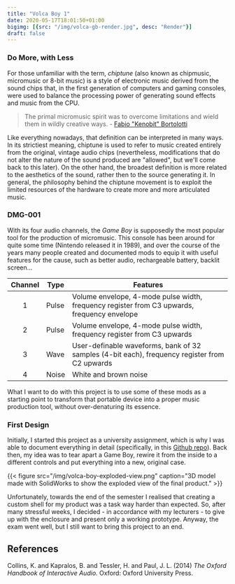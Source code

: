 ```yaml
---
title: "Volca Boy 1"
date: 2020-05-17T18:01:50+01:00
bigimg: [{src: "/img/volca-gb-render.jpg", desc: "Render"}]
draft: false
---
```

### Do More, with Less 

For those unfamiliar with the term, *chiptune* (also known as chipmusic, micromusic or 8-bit music) is a style of electronic music derived from the sound chips that, in the first generation of computers and gaming consoles, were used to balance the processing power of generating sound effects and music from the CPU. 

>The primal micromusic spirit was to overcome limitations and wield them in wildly creative ways. - [Fabio "Kenobit" Bortolotti][1]

Like everything nowadays, that definition can be interpreted in many ways. In its strictiest meaning, chiptune is used to refer to music created entirely from the original, vintage audio chips (nevertheless, modifications that do not alter the nature of the sound produced are "allowed", but we'll come back to this later). On the other hand, the broadest definition is more related to the aesthetics of the sound, rather then to the source generating it. In general, the philosophy behind the chiptune movement is to exploit the limited resources of the hardware to create more and more articulated music. 


### DMG-001

With its four audio channels, the *Game Boy* is supposedly the most popular tool for the production of micromusic. This console has been around for quite some time (Nintendo released it in 1989), and over the course of the years many people created and documented mods to equip it with useful features for the cause, such as better audio, rechargeable battery, backlit screen... 

| Channel | Type  | Features                                                                                                  |
|:-------:|-------|-----------------------------------------------------------------------------------------------------------|
|    1    | Pulse | Volume envelope, 4-mode pulse width, frequency register from C3 upwards, frequency envelope               |
|    2    | Pulse | Volume envelope, 4-mode pulse width, frequency register from C3 upwards                                   |
|    3    | Wave  | User-definable waveforms, bank of 32 samples (4-bit each), frequency register from C2 upwards             |
|    4    | Noise | White and brown noise                                                                                     |

What I want to do with this project is to use some of these mods as a starting point to transform that portable device into a proper music production tool, without over-denaturing its essence. 


### First Design

Initially, I started this project as a university assignment, which is why I was able to document everything in detail (specifically, in this [Github repo][2]). Back then, my idea was to tear apart a Game Boy, rewire it from the inside to a different controls and put everything into a new, original case.  

{{< figure src="/img/volca-boy-exploded-view.png" caption="3D model made with SolidWorks to show the exploded view of the final product." >}}

Unfortunately, towards the end of the semester I realised that creating a custom shell for my product was a task way harder than expected. So, after many stressful weeks, I decided - in accordance with my lecturers - to give up with the enclosure and present only a working prototype. Anyway, the exam went well, but I still want to bring this project to an end.


## References

Collins, K. and Kapralos, B. and Tessler, H. and Paul, J. L. (2014) *The Oxford Handbook of Interactive Audio.* Oxford: Oxford University Press.

[1]: <https://twitter.com/fabiobortolotti/status/1267093927800139777> "Chiptune is dead. Here's what I think."
[2]: <https://github.com/s-gregorini003/interfaces-and-interactivity> "Interfaces and Interactivity"
